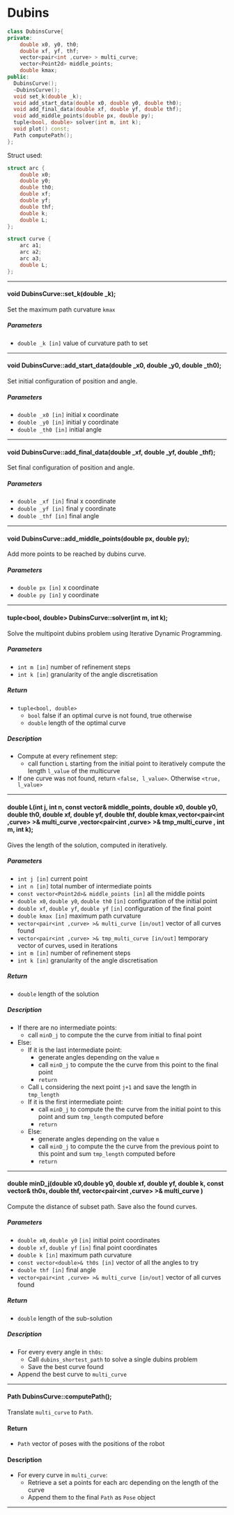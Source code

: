 # Dubins

```c++
class DubinsCurve{
private:
    double x0, y0, th0;
    double xf, yf, thf;
    vector<pair<int ,curve> > multi_curve;
    vector<Point2d> middle_points;
    double kmax;
public:
  DubinsCurve();
  ~DubinsCurve();
  void set_k(double _k);
  void add_start_data(double x0, double y0, double th0);
  void add_final_data(double xf, double yf, double thf);
  void add_middle_points(double px, double py);
  tuple<bool, double> solver(int m, int k); 
  void plot() const;
  Path computePath();
};
```

Struct used:
```c++
struct arc {
    double x0;
    double y0;
    double th0;
    double xf;
    double yf;
    double thf;
    double k;
    double L;
};

struct curve {
    arc a1;
    arc a2;
    arc a3;
    double L;
};
```

---

#### void DubinsCurve::set_k(double _k);

Set the maximum path curvature `kmax`

##### Parameters
* `double _k [in]` value of curvature path to set

---

#### void DubinsCurve::add_start_data(double _x0, double _y0, double _th0);

Set initial configuration of position and angle.

##### Parameters
* `double _x0 [in]` initial x coordinate
* `double _y0 [in]` initial y coordinate
* `double _th0 [in]` initial angle

---

#### void DubinsCurve::add_final_data(double _xf, double _yf, double _thf);

Set final configuration of position and angle.

##### Parameters
* `double _xf [in]` final x coordinate
* `double _yf [in]` final y coordinate
* `double _thf [in]` final angle

---

#### void DubinsCurve::add_middle_points(double px, double py);

Add more points to be reached by dubins curve.

##### Parameters
* `double px [in]` x coordinate
* `double py [in]` y coordinate

---

#### tuple<bool, double> DubinsCurve::solver(int m, int k);

Solve the multipoint dubins problem using Iterative Dynamic Programming.

##### Parameters
* `int m [in]` number of refinement steps
* `int k [in]` granularity of the angle discretisation

##### Return
* `tuple<bool, double>` 
    - `bool` false if an optimal curve is not found, true otherwise
    - `double` length of the optimal curve

##### Description
* Compute at every refinement step:
    - call function `L` starting from the initial point to iteratively compute the length `l_value` of the multicurve
* If one curve was not found, return `<false, l_value>`. Otherwise `<true, l_value>`

--- 

#### double L(int j, int n, const vector<Point2d>& middle_points, double x0, double y0, double th0, double xf, double yf, double thf, double kmax,vector<pair<int ,curve> >& multi_curve ,vector<pair<int ,curve> >& tmp_multi_curve , int m, int k);

Gives the length of the solution, computed in iteratively.

##### Parameters
* `int j [in]` current point 
* `int n [in]` total number of intermediate points
* `const vector<Point2d>& middle_points [in]` all the middle points
* `double x0`, `double y0`, `double th0` `[in]` configuration of the initial point
* `double xf`, `double yf`, `double yf` `[in]` configuration of the final point
* `double kmax [in]` maximum path curvature
* `vector<pair<int ,curve> >& multi_curve [in/out]` vector of all curves found
* `vector<pair<int ,curve> >& tmp_multi_curve [in/out]` temporary vector of curves, used in iterations
* `int m [in]` number of refinement steps
* `int k [in]` granularity of the angle discretisation

##### Return
* `double` length of the solution

##### Description
* If there are no intermediate points:
    - call `minD_j` to compute the the curve from initial to final point
* Else:
    - If it is the last intermediate point:
        - generate angles depending on the value `m`
        - call `minD_j` to compute the the curve from this point to the final point
        - `return`
    - Call `L` considering the next point `j+1` and save the length in `tmp_length`
    - If it is the first intermediate point:
        -  call `minD_j` to compute the the curve from the initial point to this point and sum `tmp_length` computed before
        - `return`
    - Else:
        - generate angles depending on the value `m`
        - call `minD_j` to compute the the curve from the previous point to this point and sum `tmp_length` computed before
        - `return`
        
---

#### double minD_j(double x0,double y0, double xf, double yf, double k, const vector<double>& th0s, double thf,  vector<pair<int ,curve> >& multi_curve )

Compute the distance of subset path. Save also the found curves.

##### Parameters
* `double x0`, `double y0` `[in]` initial point coordinates 
* `double xf`, `double yf` `[in]` final point coordinates
* `double k [in]` maximum path curvature
* `const vector<double>& th0s [in]` vector of all the angles to try
* `double thf [in]` final angle
* `vector<pair<int ,curve> >& multi_curve [in/out]` vector of all curves found

##### Return
* `double` length of the sub-solution

##### Description
* For every every angle in `th0s`:
    - Call `dubins_shortest_path` to solve a single dubins problem
    - Save the best curve found 
* Append the best curve to `multi_curve`

---

#### Path DubinsCurve::computePath();
Translate `multi_curve` to `Path`.

#### Return
* `Path` vector of poses with the positions of the robot

#### Description
* For every curve in `multi_curve`:
    - Retrieve a set a points for each arc depending on the length of the curve
    - Append them to the final `Path` as `Pose` object

---